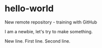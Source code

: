 # hello-world
New remote repository - training with GitHub

I am a newbie, let's try to make something.

New line.
First line.
Second line.